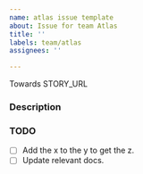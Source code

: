```yaml
---
name: atlas issue template
about: Issue for team Atlas
title: ''
labels: team/atlas
assignees: ''

---
```


Towards STORY_URL

### Description

### TODO

<!--
What needs to be done to finish this Task
-->

- [ ] Add the x to the y to get the z.
- [ ] Update relevant docs.

